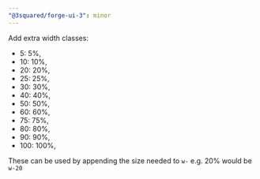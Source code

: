```yaml
---
"@3squared/forge-ui-3": minor
---
```


Add extra width classes:
* 5: 5%,
* 10: 10%,
* 20: 20%,
* 25: 25%,
* 30: 30%,
* 40: 40%,
* 50: 50%,
* 60: 60%,
* 75: 75%,
* 80: 80%,
* 90: 90%,
* 100: 100%,

These can be used by appending the size needed to `w-` e.g. 20% would be `w-20`
